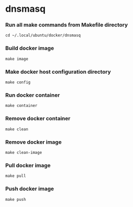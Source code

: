 dnsmasq 
=======
### Run all make commands from Makefile directory
`cd ~/.local/ubuntu/docker/dnsmasq`

### Build docker image
`make image`

### Make docker host configuration directory
`make config`

### Run docker container
`make container`

### Remove docker container
`make clean`

### Remove docker image
`make clean-image`

### Pull docker image
`make pull`

### Push docker image
`make push`

